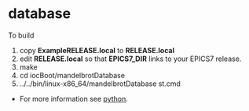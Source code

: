 # database

To build

1) copy **ExampleRELEASE.local** to **RELEASE.local**
2) edit **RELEASE.local** so that **EPICS7_DIR** links to your EPICS7 release.
3) make
4) cd iocBoot/mandelbrotDatabase
5) ../../bin/linux-x86_64/mandelbrotDatabase st.cmd

- For more information see
   [python](https://mrkraimer.github.io/website/developerGuide/python).


